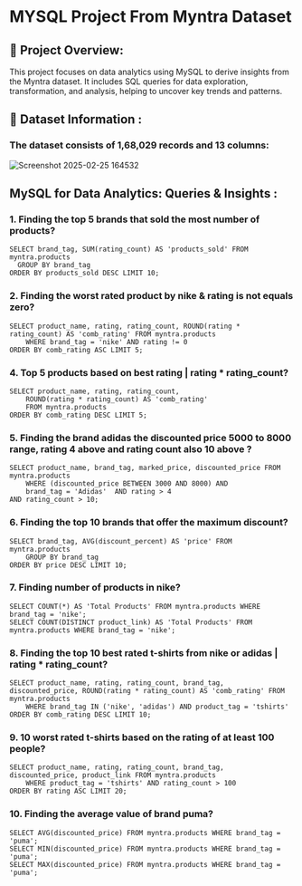 # MYSQL Project From Myntra Dataset
## 📌 Project Overview:

This project focuses on data analytics using MySQL to derive insights from the Myntra dataset. It includes SQL queries for data exploration, transformation, and analysis, helping to uncover key trends and patterns.

## 📂 Dataset Information : 

### The dataset consists of 1,68,029 records and 13 columns:

![Screenshot 2025-02-25 164532](https://github.com/user-attachments/assets/1e2ca4e0-fa56-4657-a9ff-c2ab73e5d77e)

## MySQL for Data Analytics: Queries & Insights :
### 1. Finding the top 5 brands that sold the most number of products?

    SELECT brand_tag, SUM(rating_count) AS 'products_sold' FROM myntra.products 
      GROUP BY brand_tag
    ORDER BY products_sold DESC LIMIT 10;

### 2. Finding the worst rated product by nike & rating is not equals zero?
    SELECT product_name, rating, rating_count, ROUND(rating * rating_count) AS 'comb_rating' FROM myntra.products
        WHERE brand_tag = 'nike' AND rating != 0
    ORDER BY comb_rating ASC LIMIT 5;

### 4. Top 5 products based on best rating | rating * rating_count?
    SELECT product_name, rating, rating_count, 
        ROUND(rating * rating_count) AS 'comb_rating' 
        FROM myntra.products
    ORDER BY comb_rating DESC LIMIT 5;

### 5. Finding the brand adidas the discounted price 5000 to 8000 range, rating 4 above and rating count also 10 above ?
    SELECT product_name, brand_tag, marked_price, discounted_price FROM myntra.products 
        WHERE (discounted_price BETWEEN 3000 AND 8000) AND 
        brand_tag = 'Adidas'  AND rating > 4
    AND rating_count > 10;

### 6. Finding the top 10 brands that offer the maximum discount?
    SELECT brand_tag, AVG(discount_percent) AS 'price' FROM myntra.products 
        GROUP BY brand_tag 
    ORDER BY price DESC LIMIT 10;

### 7. Finding number of products in nike?
    SELECT COUNT(*) AS 'Total Products' FROM myntra.products WHERE brand_tag = 'nike';
    SELECT COUNT(DISTINCT product_link) AS 'Total Products' FROM myntra.products WHERE brand_tag = 'nike';

### 8. Finding the top 10 best rated t-shirts from nike or adidas | rating * rating_count?
    SELECT product_name, rating, rating_count, brand_tag, discounted_price, ROUND(rating * rating_count) AS 'comb_rating' FROM myntra.products
        WHERE brand_tag IN ('nike', 'adidas') AND product_tag = 'tshirts'
    ORDER BY comb_rating DESC LIMIT 10;

### 9. 10 worst rated t-shirts based on the rating of at least 100 people?
    SELECT product_name, rating, rating_count, brand_tag, discounted_price, product_link FROM myntra.products
        WHERE product_tag = 'tshirts' AND rating_count > 100
    ORDER BY rating ASC LIMIT 20;

### 10. Finding the average value of brand puma? 
    SELECT AVG(discounted_price) FROM myntra.products WHERE brand_tag = 'puma';
    SELECT MIN(discounted_price) FROM myntra.products WHERE brand_tag = 'puma';
    SELECT MAX(discounted_price) FROM myntra.products WHERE brand_tag = 'puma';
